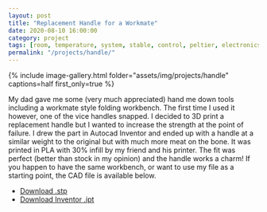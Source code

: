 ```yaml
---
layout: post
title: "Replacement Handle for a Workmate"
date: 2020-08-10 16:00:00
category: project
tags: [room, temperature, system, stable, control, peltier, electronics, design, cad]
permalink: "/projects/handle/"
---
```


<div>
<span class="image left"> {% include image-gallery.html folder="assets/img/projects/handle" captions=half first_only=true %}</span>
<p>
My dad gave me some (very much appreciated) hand me down tools including a workmate style folding workbench. The first time I used it however, one of the vice handles snapped. I decided to 3D print a replacement handle but I wanted to increase the strength at the point of failure. I drew the part in Autocad Inventor and ended up with a handle at a similar weight to the original but with much more meat on the bone. It was printed in PLA with 30% infill by my friend and his printer. The fit was perfect (better than stock in my opinion) and the handle works a charm! If you happen to have the same workbench, or want to use my file as a starting point, the CAD file is available below.
</p>
<ul class="actions">
    <li><a class="button" target="_blank" href="/assets/cad/handle.stp"><icon class="fas fa-file-download"></icon> Download .stp</a></li>
    <li><a class="button" target="_blank" href="/assets/cad/handle.ipt"><icon class="fas fa-file-download"></icon> Download Inventor .ipt</a></li>
</ul>
</div>